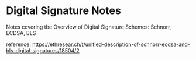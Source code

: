 # Digital Signature Notes

Notes covering tbe Overview of Digital Signature Schemes: Schnorr, ECDSA, BLS

reference: https://ethresear.ch/t/unified-description-of-schnorr-ecdsa-and-bls-digital-signatures/18504/2
